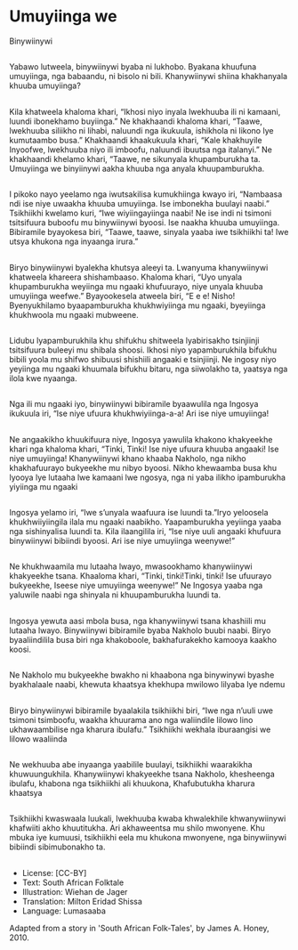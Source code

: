 # Umuyiinga we
Binywiinywi

##
Yabawo lutweela, binywiinywi
byaba ni lukhobo. Byakana
khuufuna umuyiinga, nga
babaandu, ni bisolo ni bili.
Khanywiinywi shiina
khakhanyala khuuba
umuyiinga?


##
Kila khatweela khaloma khari,
“Ikhosi niyo inyala lwekhuuba ili
ni kamaani, luundi ibonekhamo
buyiinga.”
Ne khakhaandi khaloma khari,
“Taawe, lwekhuuba siliikho ni
lihabi, naluundi nga ikukuula,
ishikhola ni likono lye
kumutaambo busa.”
Khakhaandi khaakukuula khari,
“Kale khakhuyile Inyoofwe,
lwekhuuba niyo ili imboofu,
naluundi ibuutsa nga italanyi.”
Ne khakhaandi khelamo khari,
“Taawe, ne sikunyala
khupamburukha ta. Umuyiinga
we binyiinywi aakha khuuba
nga anyala khuupamburukha.

##
I pikoko nayo yeelamo nga
iwutsakilisa kumukhiinga kwayo
iri, “Nambaasa ndi ise niye
uwaakha khuuba umuyiinga. Ise
imbonekha buulayi naabi.”
Tsikhiikhi kwelamo kuri, “Iwe
wiyiingayiinga naabi! Ne ise indi
ni tsimoni tsitsifuura buboofu
mu binywiinywi byoosi. Ise
naakha khuuba umuyiinga.
Bibiramile byayokesa biri,
“Taawe, taawe, sinyala yaaba
iwe tsikhiikhi ta! Iwe utsya
khukona nga inyaanga irura.”


##
Biryo binywiinywi byalekha
khutsya aleeyi ta.
Lwanyuma khanywiinywi
khatweela khareera
shishambaaso. Khaloma khari,
“Uyo unyala khupamburukha
weyiinga mu ngaaki
khufuurayo, niye unyala khuuba
umuyiinga weefwe.”
Byayookesela atweela biri, “E e
e! Nisho! Byenyukhilamo
byaapamburukha
khukhwiyiinga mu ngaaki,
byeyiinga khukhwoola mu
ngaaki mubweene.

##
Lidubu lyapamburukhila khu
shifukhu shitweela lyabirisakho
tsinjiinji tsitsifuura buleeyi mu
shibala shoosi.
Ikhosi niyo yapamburukhila
bifukhu bibili yoola mu shifwo
shibuusi shishiili angaaki e
tsinjiinji.
Ne ingosy niyo yeyiinga mu
ngaaki khuumala bifukhu
bitaru, nga siiwolakho ta,
yaatsya nga ilola kwe nyaanga.


##
Nga ili mu ngaaki iyo,
binywiinywi bibiramile
byaawulila nga Ingosya ikukuula
iri, “Ise niye ufuura
khukhwiyiinga-a-a! Ari ise niye
umuyiinga!


##
Ne angaakikho khuukifuura
niye, Ingosya yawulila khakono
khakyeekhe khari nga khaloma
khari, “Tinki, Tinki! Ise niye
ufuura khuuba angaaki! Ise niye
umuyiinga!
Khanywiinywi khano khaaba
Nakholo, nga nikho
khakhafuurayo bukyeekhe mu
nibyo byoosi.
Nikho khewaamba busa khu
lyooya lye lutaaha lwe kamaani
lwe ngosya, nga ni yaba ilikho
ipamburukha yiyiinga mu
ngaaki

##
Ingosya yelamo iri, “Iwe
s’unyala waafuura ise luundi
ta.”Iryo yeloosela
khukhwiiyiingila ilala mu ngaaki
naabikho.
Yaapamburukha yeyiinga yaaba
nga sishinyalisa luundi ta.
Kila ilaangilila iri, “Ise niye uuli
angaaki khufuura binywiinywi
bibiindi byoosi. Ari ise niye
umuyiinga weenywe!”


##
Ne khukhwaamila mu lutaaha
lwayo, mwasookhamo
khanywiinywi khakyeekhe
tsana. Khaaloma khari, “Tinki,
tinki!Tinki, tinki! Ise ufuurayo
bukyeekhe, Iseese niye
umuyiinga weenywe!”
Ne Ingosya yaaba nga yaluwile
naabi nga shinyala ni
khuupamburukha luundi ta.


##
Ingosya yewuta aasi mbola
busa, nga khanywiinywi tsana
khashiili mu lutaaha lwayo.
Binywiinywi bibiramile byaba
Nakholo buubi naabi.
Biryo byaaliindilila busa biri nga
khakoboole, bakhafurakekho
kamooya kaakho koosi.


##
Ne Nakholo mu bukyeekhe
bwakho ni khaabona nga
binywinywi byashe byakhalaale
naabi, khewuta khaatsya
khekhupa mwilowo lilyaba lye
ndemu


##
Biryo binywiinywi bibiramile
byaalakila tsikhiikhi biri, “Iwe
nga n’uuli uwe tsimoni
tsimboofu, waakha khuurama
ano nga waliindile lilowo lino
ukhawaambilise nga kharura
ibulafu.”
Tsikhiikhi wekhala iburaangisi
we lilowo waaliinda


##
Ne wekhuuba abe inyaanga
yaabilile buulayi, tsikhiikhi
waarakikha khuwuungukhila.
Khanywiinywi khakyeekhe tsana
Nakholo, khesheenga ibulafu,
khabona nga tsikhiikhi ali
khuukona, Khafubutukha
kharura khaatsya


##
Tsikhiikhi kwaswaala luukali,
lwekhuuba kwaba khwalekhile
khwanywiinywi khafwiiti akho
khuutitukha.
Ari akhaweentsa mu shilo
mwonyene.
Khu mbuka iye kumuusi,
tsikhiikhi eela mu khukona
mwonyene, nga binywiinywi
bibiindi sibimubonakho ta.


##
* License: [CC-BY]
* Text: South African Folktale
* Illustration: Wiehan de Jager
* Translation: Milton Eridad Shissa
* Language: Lumasaaba

Adapted from a story in 'South
African Folk-Tales', by James A.
Honey, 2010.
